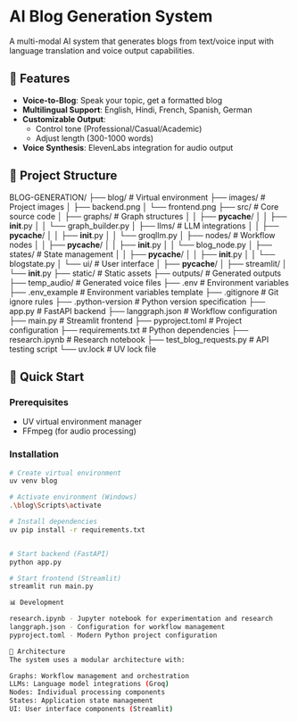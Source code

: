 # AI Blog Generation System

A multi-modal AI system that generates blogs from text/voice input with language translation and voice output capabilities.

## 🌟 Features

- **Voice-to-Blog**: Speak your topic, get a formatted blog
- **Multilingual Support**: English, Hindi, French, Spanish, German
- **Customizable Output**: 
  - Control tone (Professional/Casual/Academic)
  - Adjust length (300-1000 words)
- **Voice Synthesis**: ElevenLabs integration for audio output

## 📂 Project Structure


BLOG-GENERATION/
├── blog/                           # Virtual environment
├── images/                         # Project images
│   ├── backend.png
│   └── frontend.png
├── src/                           # Core source code
│   ├── graphs/                    # Graph structures
│   │   ├── __pycache__/
│   │   ├── __init__.py
│   │   └── graph_builder.py
│   ├── llms/                      # LLM integrations
│   │   ├── __pycache__/
│   │   ├── __init__.py
│   │   └── groqllm.py
│   ├── nodes/                     # Workflow nodes
│   │   ├── __pycache__/
│   │   ├── __init__.py
│   │   └── blog_node.py
│   ├── states/                    # State management
│   │   ├── __pycache__/
│   │   ├── __init__.py
│   │   └── blogstate.py
│   └── ui/                        # User interface
│       ├── __pycache__/
│       ├── streamlit/
│       └── __init__.py
├── static/                        # Static assets
├── outputs/                       # Generated outputs
├── temp_audio/                    # Generated voice files
├── .env                          # Environment variables
├── .env_example                  # Environment variables template
├── .gitignore                    # Git ignore rules
├── .python-version               # Python version specification
├── app.py                        # FastAPI backend
├── langgraph.json                # Workflow configuration
├── main.py                       # Streamlit frontend
├── pyproject.toml                # Project configuration
├── requirements.txt              # Python dependencies
├── research.ipynb                # Research notebook
├── test_blog_requests.py         # API testing script
└── uv.lock                       # UV lock file


## 🚀 Quick Start

### Prerequisites

- UV virtual environment manager
- FFmpeg (for audio processing)

### Installation
```bash
# Create virtual environment
uv venv blog

# Activate environment (Windows)
.\blog\Scripts\activate

# Install dependencies
uv pip install -r requirements.txt


# Start backend (FastAPI)
python app.py

# Start frontend (Streamlit)
streamlit run main.py

📊 Development

research.ipynb - Jupyter notebook for experimentation and research
langgraph.json - Configuration for workflow management
pyproject.toml - Modern Python project configuration

🔧 Architecture
The system uses a modular architecture with:

Graphs: Workflow management and orchestration
LLMs: Language model integrations (Groq)
Nodes: Individual processing components
States: Application state management
UI: User interface components (Streamlit)

